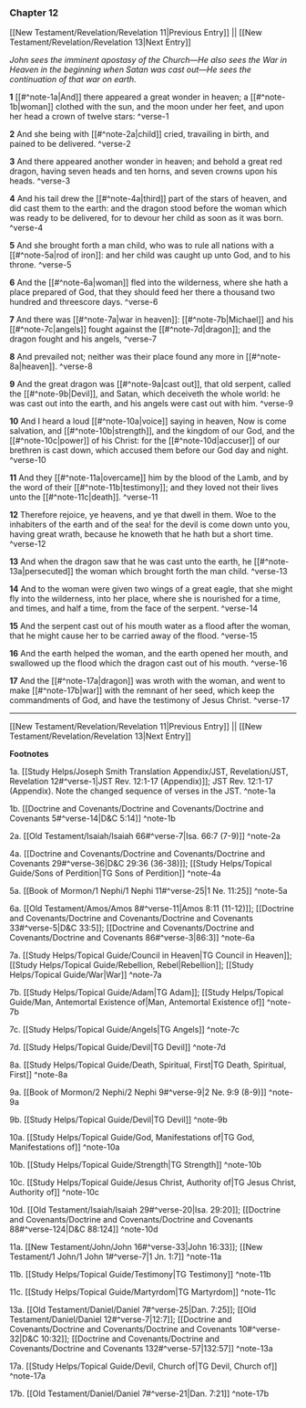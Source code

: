 ### Chapter 12

[[New Testament/Revelation/Revelation 11|Previous Entry]]  ||  [[New Testament/Revelation/Revelation 13|Next Entry]]

*John sees the imminent apostasy of the Church—He also sees the War in Heaven in the beginning when Satan was cast out—He sees the continuation of that war on earth.*

**1**  [[#^note-1a|And]] there appeared a great wonder in heaven; a [[#^note-1b|woman]] clothed with the sun, and the moon under her feet, and upon her head a crown of twelve stars: ^verse-1

**2**  And she being with [[#^note-2a|child]] cried, travailing in birth, and pained to be delivered. ^verse-2

**3**  And there appeared another wonder in heaven; and behold a great red dragon, having seven heads and ten horns, and seven crowns upon his heads. ^verse-3

**4**  And his tail drew the [[#^note-4a|third]] part of the stars of heaven, and did cast them to the earth: and the dragon stood before the woman which was ready to be delivered, for to devour her child as soon as it was born. ^verse-4

**5**  And she brought forth a man child, who was to rule all nations with a [[#^note-5a|rod of iron]]: and her child was caught up unto God, and to his throne. ^verse-5

**6**  And the [[#^note-6a|woman]] fled into the wilderness, where she hath a place prepared of God, that they should feed her there a thousand two hundred and threescore days. ^verse-6

**7**  And there was [[#^note-7a|war in heaven]]: [[#^note-7b|Michael]] and his [[#^note-7c|angels]] fought against the [[#^note-7d|dragon]]; and the dragon fought and his angels, ^verse-7

**8**  And prevailed not; neither was their place found any more in [[#^note-8a|heaven]]. ^verse-8

**9**  And the great dragon was [[#^note-9a|cast out]], that old serpent, called the [[#^note-9b|Devil]], and Satan, which deceiveth the whole world: he was cast out into the earth, and his angels were cast out with him. ^verse-9

**10**  And I heard a loud [[#^note-10a|voice]] saying in heaven, Now is come salvation, and [[#^note-10b|strength]], and the kingdom of our God, and the [[#^note-10c|power]] of his Christ: for the [[#^note-10d|accuser]] of our brethren is cast down, which accused them before our God day and night. ^verse-10

**11**  And they [[#^note-11a|overcame]] him by the blood of the Lamb, and by the word of their [[#^note-11b|testimony]]; and they loved not their lives unto the [[#^note-11c|death]]. ^verse-11

**12**  Therefore rejoice, ye heavens, and ye that dwell in them. Woe to the inhabiters of the earth and of the sea! for the devil is come down unto you, having great wrath, because he knoweth that he hath but a short time. ^verse-12

**13**  And when the dragon saw that he was cast unto the earth, he [[#^note-13a|persecuted]] the woman which brought forth the man child. ^verse-13

**14**  And to the woman were given two wings of a great eagle, that she might fly into the wilderness, into her place, where she is nourished for a time, and times, and half a time, from the face of the serpent. ^verse-14

**15**  And the serpent cast out of his mouth water as a flood after the woman, that he might cause her to be carried away of the flood. ^verse-15

**16**  And the earth helped the woman, and the earth opened her mouth, and swallowed up the flood which the dragon cast out of his mouth. ^verse-16

**17**  And the [[#^note-17a|dragon]] was wroth with the woman, and went to make [[#^note-17b|war]] with the remnant of her seed, which keep the commandments of God, and have the testimony of Jesus Christ. ^verse-17


---
[[New Testament/Revelation/Revelation 11|Previous Entry]]  ||  [[New Testament/Revelation/Revelation 13|Next Entry]]


**Footnotes**


1a. [[Study Helps/Joseph Smith Translation Appendix/JST, Revelation/JST, Revelation 12#^verse-1|JST Rev. 12:1-17 (Appendix)]]; JST Rev. 12:1-17 (Appendix). Note the changed sequence of verses in the JST. ^note-1a

1b. [[Doctrine and Covenants/Doctrine and Covenants/Doctrine and Covenants 5#^verse-14|D&C 5:14]] ^note-1b

2a. [[Old Testament/Isaiah/Isaiah 66#^verse-7|Isa. 66:7 (7-9)]] ^note-2a

4a. [[Doctrine and Covenants/Doctrine and Covenants/Doctrine and Covenants 29#^verse-36|D&C 29:36 (36-38)]]; [[Study Helps/Topical Guide/Sons of Perdition|TG Sons of Perdition]] ^note-4a

5a. [[Book of Mormon/1 Nephi/1 Nephi 11#^verse-25|1 Ne. 11:25]] ^note-5a

6a. [[Old Testament/Amos/Amos 8#^verse-11|Amos 8:11 (11-12)]]; [[Doctrine and Covenants/Doctrine and Covenants/Doctrine and Covenants 33#^verse-5|D&C 33:5]]; [[Doctrine and Covenants/Doctrine and Covenants/Doctrine and Covenants 86#^verse-3|86:3]] ^note-6a

7a. [[Study Helps/Topical Guide/Council in Heaven|TG Council in Heaven]]; [[Study Helps/Topical Guide/Rebellion, Rebel|Rebellion]]; [[Study Helps/Topical Guide/War|War]] ^note-7a

7b. [[Study Helps/Topical Guide/Adam|TG Adam]]; [[Study Helps/Topical Guide/Man, Antemortal Existence of|Man, Antemortal Existence of]] ^note-7b

7c. [[Study Helps/Topical Guide/Angels|TG Angels]] ^note-7c

7d. [[Study Helps/Topical Guide/Devil|TG Devil]] ^note-7d

8a. [[Study Helps/Topical Guide/Death, Spiritual, First|TG Death, Spiritual, First]] ^note-8a

9a. [[Book of Mormon/2 Nephi/2 Nephi 9#^verse-9|2 Ne. 9:9 (8-9)]] ^note-9a

9b. [[Study Helps/Topical Guide/Devil|TG Devil]] ^note-9b

10a. [[Study Helps/Topical Guide/God, Manifestations of|TG God, Manifestations of]] ^note-10a

10b. [[Study Helps/Topical Guide/Strength|TG Strength]] ^note-10b

10c. [[Study Helps/Topical Guide/Jesus Christ, Authority of|TG Jesus Christ, Authority of]] ^note-10c

10d. [[Old Testament/Isaiah/Isaiah 29#^verse-20|Isa. 29:20]]; [[Doctrine and Covenants/Doctrine and Covenants/Doctrine and Covenants 88#^verse-124|D&C 88:124]] ^note-10d

11a. [[New Testament/John/John 16#^verse-33|John 16:33]]; [[New Testament/1 John/1 John 1#^verse-7|1 Jn. 1:7]] ^note-11a

11b. [[Study Helps/Topical Guide/Testimony|TG Testimony]] ^note-11b

11c. [[Study Helps/Topical Guide/Martyrdom|TG Martyrdom]] ^note-11c

13a. [[Old Testament/Daniel/Daniel 7#^verse-25|Dan. 7:25]]; [[Old Testament/Daniel/Daniel 12#^verse-7|12:7]]; [[Doctrine and Covenants/Doctrine and Covenants/Doctrine and Covenants 10#^verse-32|D&C 10:32]]; [[Doctrine and Covenants/Doctrine and Covenants/Doctrine and Covenants 132#^verse-57|132:57]] ^note-13a

17a. [[Study Helps/Topical Guide/Devil, Church of|TG Devil, Church of]] ^note-17a

17b. [[Old Testament/Daniel/Daniel 7#^verse-21|Dan. 7:21]] ^note-17b